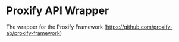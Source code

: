 # Proxify API Wrapper
The wrapper for the Proxify Framework (https://github.com/proxify-ab/proxify-framework)
